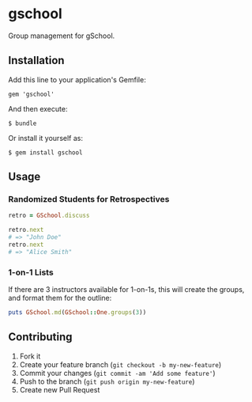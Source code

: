 # gschool

Group management for gSchool.

## Installation

Add this line to your application's Gemfile:

    gem 'gschool'

And then execute:

    $ bundle

Or install it yourself as:

    $ gem install gschool

## Usage

### Randomized Students for Retrospectives

```ruby
retro = GSchool.discuss

retro.next
# => "John Doe"
retro.next
# => "Alice Smith"
```

### 1-on-1 Lists

If there are 3 instructors available for 1-on-1s, this will create the groups,
and format them for the outline:

```ruby
puts GSchool.md(GSchool::One.groups(3))
```

## Contributing

1. Fork it
2. Create your feature branch (`git checkout -b my-new-feature`)
3. Commit your changes (`git commit -am 'Add some feature'`)
4. Push to the branch (`git push origin my-new-feature`)
5. Create new Pull Request
